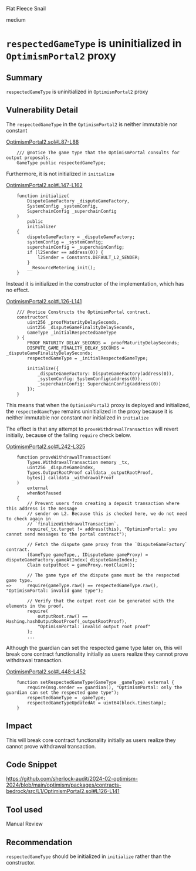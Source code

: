 Flat Fleece Snail

medium

# `respectedGameType` is uninitialized in `OptimismPortal2` proxy

## Summary

`respectedGameType` is uninitialized in `OptimismPortal2` proxy

## Vulnerability Detail

The `respectedGameType` in the `OptimismPortal2` is neither immutable nor constant

[OptimismPortal2.sol#L87-L88](https://github.com/sherlock-audit/2024-02-optimism-2024/blob/main/optimism/packages/contracts-bedrock/src/L1/OptimismPortal2.sol#L87-L88)
```solidity
    /// @notice The game type that the OptimismPortal consults for output proposals.
    GameType public respectedGameType;
```

Furthermore, it is not initialized in `initialize`

[OptimismPortal2.sol#L147-L162](https://github.com/sherlock-audit/2024-02-optimism-2024/blob/main/optimism/packages/contracts-bedrock/src/L1/OptimismPortal2.sol#L147-L162)
```solidity
    function initialize(
        DisputeGameFactory _disputeGameFactory,
        SystemConfig _systemConfig,
        SuperchainConfig _superchainConfig
    )
        public
        initializer
    {
        disputeGameFactory = _disputeGameFactory;
        systemConfig = _systemConfig;
        superchainConfig = _superchainConfig;
        if (l2Sender == address(0)) {
            l2Sender = Constants.DEFAULT_L2_SENDER;
        }
        __ResourceMetering_init();
    }
```

Instead it is initialized in the constructor of the implementation, which has no effect.

[OptimismPortal2.sol#L126-L141](https://github.com/sherlock-audit/2024-02-optimism-2024/blob/main/optimism/packages/contracts-bedrock/src/L1/OptimismPortal2.sol#L126-L141)
```solidity
    /// @notice Constructs the OptimismPortal contract.
    constructor(
        uint256 _proofMaturityDelaySeconds,
        uint256 _disputeGameFinalityDelaySeconds,
        GameType _initialRespectedGameType
    ) {
        PROOF_MATURITY_DELAY_SECONDS = _proofMaturityDelaySeconds;
        DISPUTE_GAME_FINALITY_DELAY_SECONDS = _disputeGameFinalityDelaySeconds;
        respectedGameType = _initialRespectedGameType;

        initialize({
            _disputeGameFactory: DisputeGameFactory(address(0)),
            _systemConfig: SystemConfig(address(0)),
            _superchainConfig: SuperchainConfig(address(0))
        });
    }
```

This means that when the `OptimismPortal2` proxy is deployed and initialized, the `respectedGameType` remains uninitialized in the proxy because it is neither immutable nor constant nor initialized in `initialize`

The effect is that any attempt to `proveWithdrawalTransaction` will revert initially, because of the failing `require` check below.

[OptimismPortal2.sol#L242-L325](https://github.com/sherlock-audit/2024-02-optimism-2024/blob/main/optimism/packages/contracts-bedrock/src/L1/OptimismPortal2.sol#L242-L325)
```solidity
    function proveWithdrawalTransaction(
        Types.WithdrawalTransaction memory _tx,
        uint256 _disputeGameIndex,
        Types.OutputRootProof calldata _outputRootProof,
        bytes[] calldata _withdrawalProof
    )
        external
        whenNotPaused
    {
        // Prevent users from creating a deposit transaction where this address is the message
        // sender on L2. Because this is checked here, we do not need to check again in
        // `finalizeWithdrawalTransaction`.
        require(_tx.target != address(this), "OptimismPortal: you cannot send messages to the portal contract");

        // Fetch the dispute game proxy from the `DisputeGameFactory` contract.
        (GameType gameType,, IDisputeGame gameProxy) = disputeGameFactory.gameAtIndex(_disputeGameIndex);
        Claim outputRoot = gameProxy.rootClaim();

        // The game type of the dispute game must be the respected game type.
=>      require(gameType.raw() == respectedGameType.raw(), "OptimismPortal: invalid game type");

        // Verify that the output root can be generated with the elements in the proof.
        require(
            outputRoot.raw() == Hashing.hashOutputRootProof(_outputRootProof),
            "OptimismPortal: invalid output root proof"
        );
        ...
```

Although the guardian can set the respected game type later on, this will break core contract functionality initially as users realize they cannot prove withdrawal transaction.

[OptimismPortal2.sol#L448-L452](https://github.com/sherlock-audit/2024-02-optimism-2024/blob/main/optimism/packages/contracts-bedrock/src/L1/OptimismPortal2.sol#L448-L452)
```solidity
    function setRespectedGameType(GameType _gameType) external {
        require(msg.sender == guardian(), "OptimismPortal: only the guardian can set the respected game type");
        respectedGameType = _gameType;
        respectedGameTypeUpdatedAt = uint64(block.timestamp);
    }
```

## Impact

This will break core contract functionality initially as users realize they cannot prove withdrawal transaction.

## Code Snippet

https://github.com/sherlock-audit/2024-02-optimism-2024/blob/main/optimism/packages/contracts-bedrock/src/L1/OptimismPortal2.sol#L126-L141

## Tool used

Manual Review

## Recommendation

`respectedGameType` should be initialized in `initialize` rather than the constructor.
